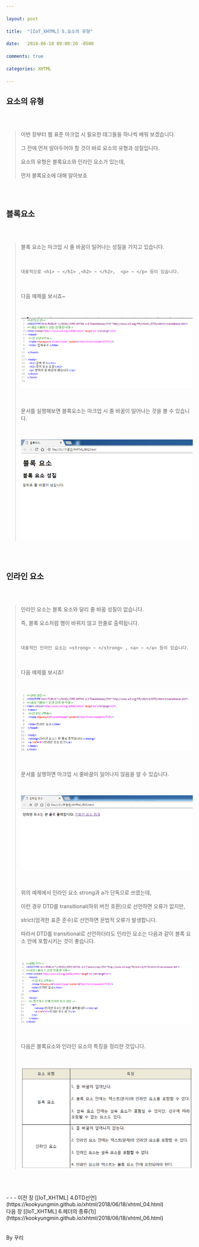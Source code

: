 ```yaml
---

layout: post

title:  "[IoT_XHTML] 5.요소의 유형"

date:   2018-06-18 09:00:20 -0500

comments: true

categories: XHTML

---
```


## 요소의 유형

<br>
<br>

>이번 장부터 웹 표준 마크업 시 필요한 태그들을 하나씩 배워 보겠습니다.
><br>
><br>
>그 전에 먼저 알아두어야 할 것이 바로 요소의 유형과 성질입니다.
><br>
><br>
>요소의 유형은 블록요소와 인라인 요소가 있는데,
><br>
><br>
>먼저 블록요소에 대해 알아보죠

<br>
<br>

## 블록요소

<br>
<br>

>블록 요소는 마크업 시 줄 바꿈이 일어나는 성질을 가지고 있습니다.
><br>
><br>
><br>
>
>```
>대표적으로 <h1> ~ </h1> ,<h2> ~ </h2>,  <p> ~ </p> 등이 있습니다.
>```
>
><br>
><br>
>다음 예제를 보시죠~
><br>
><br>
><br>
>
>![image](/image/XHTML_image/xhtml_image_05.png)
>
><br>
><br>
>문서를 실행해보면 블록요소는 마크업 시 줄 바꿈이 일어나는 것을 볼 수 있습니다.
><br>
><br>
><br>
>
>![image](/image/XHTML_image/xhtml_image_06.png)

<br>
<br>

## 인라인 요소

<br>
<br>

>인라인 요소는 블록 요소와 달리 줄 바꿈 성질이 없습니다. 
><br>
><br>
>즉, 블록 요소처럼 행이 바뀌지 않고 한줄로 출력됩니다.
><br>
><br>
><br>
>
>```
>대표적인 인라인 요소는 <strong> ~ </strong> , <a> ~ </a> 등이 있습니다.
>```
>
><br>
><br>
>다음 예제를 보시죠!
><br>
><br>
><br>
>
>![image](/image/XHTML_image/xhtml_image_07.png)
>
><br>
><br>
>문서를 실행하면 마크업 시 줄바꿈이 일어나지 않음을 알 수 있습니다.
><br>
><br>
><br>
>
>![image](/image/XHTML_image/xhtml_image_08.png)
>
><br>
><br>
>위의 예제에서 인라인 요소 strong과 a가 단독으로 쓰였는데, 
><br>
><br>
>이런 경우 DTD를 transitional(하위 버전 호환)으로 선언하면 오류가 없지만,
><br>
><br>
>strict(엄격한 표준 준수)로 선언하면 문법적 오류가 발생합니다.
><br>
><br>
>따라서 DTD를 transitional로 선언하더라도 인라인 요소는 다음과 같이 블록 요소 안에 포함시키는 것이 좋습니다.
><br>
><br>
><br>
>
>![image](/image/XHTML_image/xhtml_image_09.png)
>
><br>
><br>
>다음은 블록요소와 인라인 요소의 특징을 정리한 것입니다.
><br>
><br>
><br>
>
>![image](/image/XHTML_image/xhtml_image_10.png)

<br>
<br>
<br>
- - -
이전 장 [[IoT_XHTML] 4.DTD선언](https://kookyungmin.github.io/xhtml/2018/06/18/xhtml_04.html)
<br>
다음 장 [[IoT_XHTML] 6.헤더의 종류(1)](https://kookyungmin.github.io/xhtml/2018/06/18/xhtml_06.html)


<br>
<br>
<br>
By 꾸리
